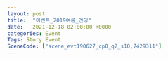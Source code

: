 ```yaml
---
layout: post
title:  "이벤트_2019여름_엔딩"
date:   2021-12-18 02:00:00 +0000
categories: Event
Tags: Story Event
SceneCode: ["scene_evt190627_cp0_q2_s10,7429311"]
---
```

